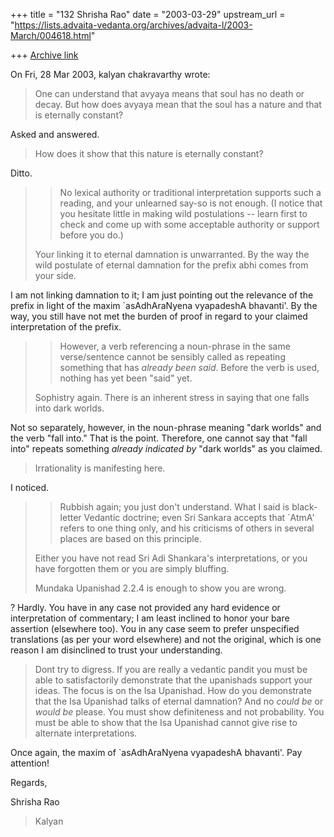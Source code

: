 +++
title = "132 Shrisha Rao"
date = "2003-03-29"
upstream_url = "https://lists.advaita-vedanta.org/archives/advaita-l/2003-March/004618.html"

+++
[Archive link](https://lists.advaita-vedanta.org/archives/advaita-l/2003-March/004618.html)

On Fri, 28 Mar 2003, kalyan chakravarthy wrote:

> One can understand that avyaya means that soul has no death or decay.
> But how does avyaya mean that the soul has a nature and that is  eternally
> constant?

Asked and answered.

> How does it show that this nature is eternally constant?

Ditto.

> >No lexical authority or traditional interpretation supports such a
> >reading, and your unlearned say-so is not enough.  (I notice that you
> >hesitate little in making wild postulations -- learn first to check and
> >come up with some acceptable authority or support before you do.)
>
> Your linking it to eternal damnation is unwarranted.  By the way the wild
> postulate of eternal damnation for the prefix abhi comes from your side.

I am not linking damnation to it; I am just pointing out the relevance of
the prefix in light of the maxim `asAdhAraNyena vyapadeshA bhavanti'.  By
the way, you still have not met the burden of proof in regard to your
claimed interpretation of the prefix.

> >However, a verb referencing a noun-phrase in the same verse/sentence
> >cannot be sensibly called as repeating something that has *already been
> >said*.  Before the verb is used, nothing has yet been "said" yet.
>
> Sophistry again. There is an inherent stress in saying that one falls into
> dark worlds.

Not so separately, however, in the noun-phrase meaning "dark worlds" and
the verb "fall into."  That is the point.  Therefore, one cannot say that
"fall into" repeats something *already indicated by* "dark worlds" as you
claimed.

> Irrationality is manifesting here.

I noticed.

> >Rubbish again; you just don't understand.  What I said is black-letter
> >Vedantic doctrine; even Sri Sankara accepts that `AtmA' refers to one
> >thing only, and his criticisms of others in several places are based on
> >this principle.
>
> Either you have not read Sri Adi Shankara's interpretations, or you have
> forgotten them or you are simply bluffing.
>
> Mundaka Upanishad 2.2.4 is enough to show you are wrong.

?  Hardly.  You have in any case not provided any hard evidence or
interpretation of commentary; I am least inclined to honor your bare
assertion (elsewhere too).  You in any case seem to prefer unspecified
translations (as per your word elsewhere) and not the original, which is
one reason I am disinclined to trust your understanding.

> Dont try to digress. If you are really a vedantic pandit you must be able to
> satisfactorily demonstrate that the upanishads support your ideas. The focus
> is on the Isa Upanishad. How do you demonstrate that the Isa Upanishad talks
> of eternal damnation? And no *could be* or *would be* please. You must show
> definiteness and not probability. You must be able to show that the Isa
> Upanishad cannot give rise to alternate interpretations.

Once again, the maxim of `asAdhAraNyena vyapadeshA bhavanti'.  Pay
attention!

Regards,

Shrisha Rao

> Kalyan

